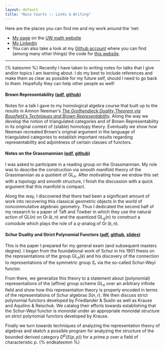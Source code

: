 ```yaml
---
layout: default
title: "Nico Courts :: Links & Writing"
---
```


Here are the places you can find me and my work around the 'net:

- [My page](https://math.washington.edu/people/nicolas-courts) on the [UW math website](https://math.washington.edu/)
- [My Linkedin](https://www.linkedin.com/in/nico-courts-41159149)
- You can also take a look at my [Github account](https://github.com/NicoCourts) where you can find (among many other things) the code for [this website](https://github.com/NicoCourts/jekyll-website).

----

{% katexmm %}
Recently I have taken to writing notes for talks that I give and/or topics I am learning about. I do my best to include references and make them as clear as possible for my future self, should I need to go back to them. Hopefully they can help other people as well!

#### Brown Representability ([pdf](https://github.com/NicoCourts/Brown-Representability/raw/master/Brown-Representability.pdf), [github](https://github.com/NicoCourts/Brown-Representability))

Notes for a talk I gave to my homological algebra course that built up to the results in Amnon Neeman's <em><a href="https://www.ams.org/journals/jams/1996-9-01/S0894-0347-96-00174-9/home.html">The Grothendieck Duality Theorem via Bousfield's Techniques and Brown Representability</a></em>.
Along the way we develop the notion of triangulated categories and of Brown Representability in its original context of (stable) homotopy theory. Eventually we show how Neeman recreated 
Brown's original argument in the language of triangulated categories to establish important results regarding representability and adjointness of certain classes of functors.

#### Notes on the Grassmannian (<a href="https://github.com/NicoCourts/Grassmannian-Notes/raw/master/Grassmanian.pdf">pdf</a>, <a href="https://github.com/NicoCourts/Grassmannian-Notes">github</a>)

I was asked to participate in a reading group on the Grassmannian. My role was to describe the construction via smooth manifold theory of the Grassmannian as a quotient of $\mathrm{GL}_n$. After motivating how we endow this set with a topology and smooth structure, I finish the discussion with a quick argument that this manifold is compact.

Along the way, I discovered that there had been a significant amount of work into recovering this classical geometric objects in the world of noncommutative algebraic geometry. Thus I dedicated the second half of my research to a paper of Taft and Towber in which they use the natural action of $\mathrm{GL}(n)$ on $\operatorname{Gr}(k,n)$ and the quantized $\mathrm{GL}_q(n)$ to construct a comodule which plays the role of a $q$-analog of $\operatorname{Gr}(k,n).$

#### Schur Duality and Strict Polynomial Functors ([pdf](https://github.com/NicoCourts/General-Exam-Paper/raw/master/General-Paper.pdf), [github](https://github.com/NicoCourts/General-Exam-Paper/), [slides](/talks/schur-weyl/))

This is the paper I prepared for my general exam (and subsequent masters degree). I began from the foundational work of Schur in his 1901 thesis on the representations of the group $\mathrm{GL}_n(k)$ and his discovery of the connection to representations of the symmetric group $S_r$ via the so-called Schur-Weyl functor. 

From there, we generalize this theory to a statement about (polynomial) representations of the (affine) group scheme $\mathrm{GL}_n$ over an arbitrary infinite field and show how this representation theory is properly encoded in terms of the representations of Schur algebras $S(n,r)$. We then discuss strict polynomial functors developed by Friedlander & Suslin as well as Krause and Aquilino & Reischuk. We catalog their efforts towards establishing that the Schur-Weyl functor is monoidal under an appropriate monoidal structure on strict polynomial functors developed by Krause. 

Finally we turn towards techniques of analyzing the representation theory of algebras and sketch a possible program for analyzing the structure of the bounded derived category $D^b(S(p,p))$ for a prime $p$ over a field of characteristic $p$.
{% endkatexmm %}